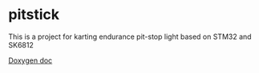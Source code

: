 # pitstick
This is a project for karting endurance pit-stop light based on STM32 and SK6812

[Doxygen doc](https://github.com/mykhayloscherbak/pitstick/doc/html/index.html)
